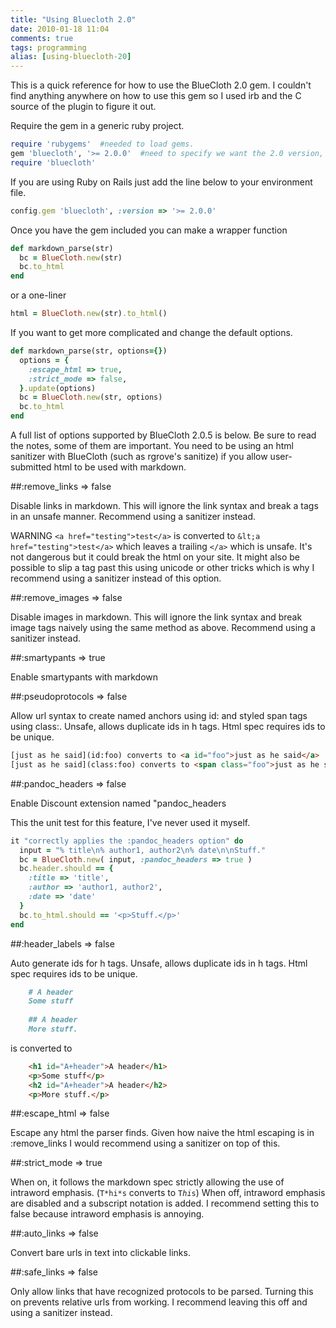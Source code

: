 ```yaml
---
title: "Using Bluecloth 2.0"
date: 2010-01-18 11:04
comments: true
tags: programming
alias: [using-bluecloth-20]
---
```

This is a quick reference for how to use the BlueCloth 2.0 gem. I couldn't find anything anywhere on how to use this gem so I used irb and the C source of the plugin to figure it out.

Require the gem in a generic ruby project.

~~~ruby
require 'rubygems'  #needed to load gems.
gem 'bluecloth', '>= 2.0.0'  #need to specify we want the 2.0 version, not the 1.0 version.
require 'bluecloth'
~~~
  
If you are using Ruby on Rails just add the line below to your environment file.

~~~ruby
config.gem 'bluecloth', :version => '>= 2.0.0' 
~~~

Once you have the gem included you can make a wrapper function

~~~ruby
def markdown_parse(str)
  bc = BlueCloth.new(str)
  bc.to_html
end
~~~
  
or a one-liner

~~~ruby
html = BlueCloth.new(str).to_html()
~~~
  
If you want to get more complicated and change the default options.

~~~ruby
def markdown_parse(str, options={})
  options = {
    :escape_html => true,
    :strict_mode => false,
  }.update(options)
  bc = BlueCloth.new(str, options)
  bc.to_html
end
~~~

A full list of options supported by BlueCloth 2.0.5 is below. Be sure to read the notes, some of them are important. You need to be using an html sanitizer with BlueCloth (such as rgrove's sanitize) if you allow user-submitted html to be used with markdown.

##:remove_links => false

Disable links in markdown. This will ignore the link syntax and break a tags in an unsafe manner. Recommend using a sanitizer instead.

WARNING `<a href="testing">test</a>` is converted to `&lt;a href="testing">test</a>` which leaves a trailing `</a>` which is unsafe. It's not dangerous but it could break the html on your site. It might also be possible to slip a tag past this using unicode or other tricks which is why I recommend using a sanitizer instead of this option.

##:remove_images => false

Disable images in markdown. This will ignore the link syntax and break image tags naively using the same method as above. Recommend using a sanitizer instead.

##:smartypants => true

Enable smartypants with markdown

##:pseudoprotocols => false

Allow url syntax to create named anchors using id: and styled span tags using class:. Unsafe, allows duplicate ids in h tags. Html spec requires ids to be unique.

~~~html
[just as he said](id:foo) converts to <a id="foo">just as he said</a> 
[just as he said](class:foo) converts to <span class="foo">just as he said</span>
~~~

##:pandoc_headers => false

Enable Discount extension named "pandoc_headers

This the unit test for this feature, I've never used it myself.

~~~ruby
it "correctly applies the :pandoc_headers option" do
  input = "% title\n% author1, author2\n% date\n\nStuff."
  bc = BlueCloth.new( input, :pandoc_headers => true )
  bc.header.should == {
    :title => 'title',
    :author => 'author1, author2',
    :date => 'date'
  }
  bc.to_html.should == '<p>Stuff.</p>'
end
~~~

##:header_labels => false

Auto generate ids for h tags. Unsafe, allows duplicate ids in h tags. Html spec requires ids to be unique.

~~~markdown
    # A header
    Some stuff
    
    ## A header
    More stuff.
~~~

is converted to

~~~html
    <h1 id="A+header">A header</h1>
    <p>Some stuff</p>
    <h2 id="A+header">A header</h2>
    <p>More stuff.</p>
~~~

##:escape_html => false

Escape any html the parser finds. Given how naive the html escaping is in :remove_links I would recommend using a sanitizer on top of this.


##:strict_mode => true

When on, it follows the markdown spec strictly allowing the use of intraword emphasis. (`T*hi*s` converts to <code>T<i>hi</i>s</code>) When off, intraword emphasis are disabled and a subscript notation is added. I recommend setting this to false because intraword emphasis is annoying.


##:auto_links => false

Convert bare urls in text into clickable links.


##:safe_links => false

Only allow links that have recognized protocols to be parsed. Turning this on prevents relative urls from working. I recommend leaving this off and using a sanitizer instead.